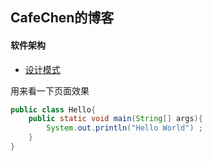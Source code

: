 ## CafeChen的博客

#### 软件架构

* [设计模式](Docs/Pattern/README.md)

用来看一下页面效果

```java
public class Hello{
    public static void main(String[] args){
        System.out.println("Hello World") ;
    }
}
```

